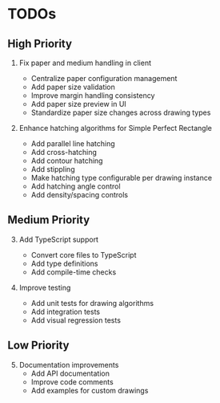 # TODOs

## High Priority

1. Fix paper and medium handling in client
   - Centralize paper configuration management
   - Add paper size validation
   - Improve margin handling consistency
   - Add paper size preview in UI
   - Standardize paper size changes across drawing types

2. Enhance hatching algorithms for Simple Perfect Rectangle
   - Add parallel line hatching
   - Add cross-hatching
   - Add contour hatching
   - Add stippling
   - Make hatching type configurable per drawing instance
   - Add hatching angle control
   - Add density/spacing controls

## Medium Priority

3. Add TypeScript support
   - Convert core files to TypeScript
   - Add type definitions
   - Add compile-time checks

4. Improve testing
   - Add unit tests for drawing algorithms
   - Add integration tests
   - Add visual regression tests

## Low Priority

5. Documentation improvements
   - Add API documentation
   - Improve code comments
   - Add examples for custom drawings
